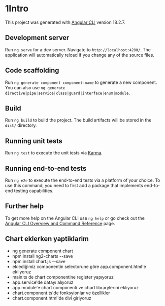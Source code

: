 # 1Intro

This project was generated with [Angular CLI](https://github.com/angular/angular-cli) version 18.2.7.

## Development server

Run `ng serve` for a dev server. Navigate to `http://localhost:4200/`. The application will automatically reload if you change any of the source files.

## Code scaffolding

Run `ng generate component component-name` to generate a new component. You can also use `ng generate directive|pipe|service|class|guard|interface|enum|module`.

## Build

Run `ng build` to build the project. The build artifacts will be stored in the `dist/` directory.

## Running unit tests

Run `ng test` to execute the unit tests via [Karma](https://karma-runner.github.io).

## Running end-to-end tests

Run `ng e2e` to execute the end-to-end tests via a platform of your choice. To use this command, you need to first add a package that implements end-to-end testing capabilities.

## Further help

To get more help on the Angular CLI use `ng help` or go check out the [Angular CLI Overview and Command Reference](https://angular.dev/tools/cli) page.

## Chart eklerken yaptiklarim
- ng generate component chart 
- npm install ng2-charts --save
- npm install chart.js --save 
- <app-chart></app-chart> eklediğimiz componentin selectorune göre app.component.html'e ekliyoruz
- main.ts de chart componentine register yapıyoruz
- app.service'de datayı alıyoruz
- app.module'e chart componenti ve chart librarylerini ekliyoruz
- chart.component.ts'de fonksyionlar ve özellikler
- chart.component.html'de divi giriyoruz

